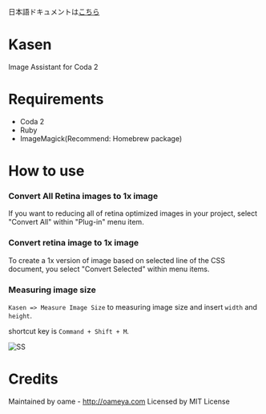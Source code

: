日本語ドキュメントは[こちら](https://github.com/oame/Kasen/blob/master/README.ja.md)

# Kasen

Image Assistant for Coda 2

# Requirements

* Coda 2
* Ruby
* ImageMagick(Recommend: Homebrew package)

# How to use

### Convert All Retina images to 1x image
If you want to reducing all of retina optimized images in your project, select "Convert All" within "Plug-in" menu item.

### Convert retina image to 1x image

To create a 1x version of image based on selected line of the CSS document, you select "Convert Selected" within menu items.

### Measuring image size

`Kasen => Measure Image Size` to measuring image size and insert `width` and `height`.

shortcut key is `Command + Shift + M`.

![SS](http://cl.ly/image/403z3j311U24/kasen-measure-image.png)

# Credits

Maintained by oame - http://oameya.com
Licensed by MIT License